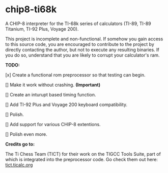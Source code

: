 # chip8-ti68k
A CHIP-8 interpreter for the TI-68k series of calculators (TI-89, TI-89 Titanium, TI-92 Plus, Voyage 200).

This project is incomplete and non-functional. If somehow you gain access to this source code, you are encouraged to contribute to the project by directly contacting the author, but not to execute any resulting binaries. If you do so, understand that you are likely to corrupt your calculator's ram.

**TODO:**

[x]  Create a functional rom preprocessor so that testing can begin.

[]  Make it work without crashing. **(Important)**

[]	Create an inturupt based timing function.

[]	Add TI-92 Plus and Voyage 200 keyboard compatibility.

[]	Polish.

[]	Add support for various CHIP-8 extentions.

[]	Polish even more.


**Credits go to:**

The Ti Chess Team (TICT) for their work on the TIGCC Tools Suite, part of which is integrated into the preprocessor code. Go check them out here: [tict.ticalc.org](https://tict.ticalc.org)